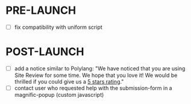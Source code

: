 # PRE-LAUNCH
- [ ] fix compatibility with uniform script

# POST-LAUNCH
- [ ] add a notice similar to Polylang: "We have noticed that you are using Site Review for some time. We hope that you love it! We would be thrilled if you could give us a [5 stars rating](...)."
- [ ] contact user who requested help with the submission-form in a magnific-popup (custom javascript)
